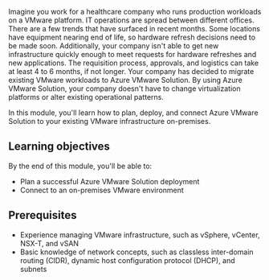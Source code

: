 <!--Add a sentence or two that explains what Azure VMware solution is/does. Could grab text from Intro to Azure VMware Solution module.!-->

Imagine you work for a healthcare company who runs production workloads on a VMware platform. IT operations are spread between different offices. There are a few trends that have surfaced in recent months. Some locations have equipment nearing end of life, so hardware refresh decisions need to be made soon. Additionally, your company isn't able to get new infrastructure quickly enough to meet requests for hardware refreshes and new applications. The requisition process, approvals, and logistics can take at least 4 to 6 months, if not longer. Your company has decided to migrate existing VMware workloads to Azure VMware Solution. By using Azure VMware Solution, your company doesn't have to change virtualization platforms or alter existing operational patterns. 

In this module, you'll learn how to plan, deploy, and connect Azure VMware Solution to your existing VMware infrastructure on-premises.

## Learning objectives

By the end of this module, you'll be able to:

- Plan a successful Azure VMware Solution deployment
- Connect to an on-premises VMware environment

## Prerequisites

- Experience managing VMware infrastructure, such as vSphere, vCenter, NSX-T, and vSAN
- Basic knowledge of network concepts, such as classless inter-domain routing (CIDR), dynamic host configuration protocol (DHCP), and subnets
